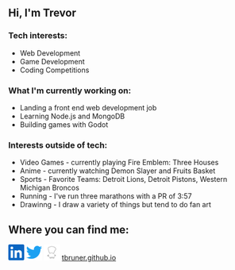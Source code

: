 ## Hi, I'm Trevor

### Tech interests:
- Web Development
- Game Development
- Coding Competitions

### What I'm currently working on:
- Landing a front end web development job
- Learning Node.js and MongoDB
- Building games with Godot

### Interests outside of tech:
- Video Games - currently playing Fire Emblem: Three Houses
- Anime - currently watching Demon Slayer and Fruits Basket
- Sports - Favorite Teams: Detroit Lions, Detroit Pistons, Western Michigan Broncos
- Running - I've run three marathons with a PR of 3:57
- Drawinng - I draw a variety of things but tend to do fan art

## Where you can find me:
<a href="https://www.linkedin.com/in/trevor-bruner-6679a072/"><img alt="LinkedIn" height="32" width="32" src="images/linkedin.svg"></a>
<a href="https://twitter.com/TrevorABruner"><img alt="Twitter" height="32" width="32" src="images/twitter.svg"></a>
<a href="https://www.codechef.com/users/brunertre"><img alt="CodeChef" height="32" width="32" src="images/codechef.jpg"></a>
[tbruner.github.io](http://tbruner.github.io)

